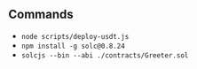 ## Commands

- `node scripts/deploy-usdt.js`
- `npm install -g solc@0.8.24`
- `solcjs --bin --abi ./contracts/Greeter.sol`
